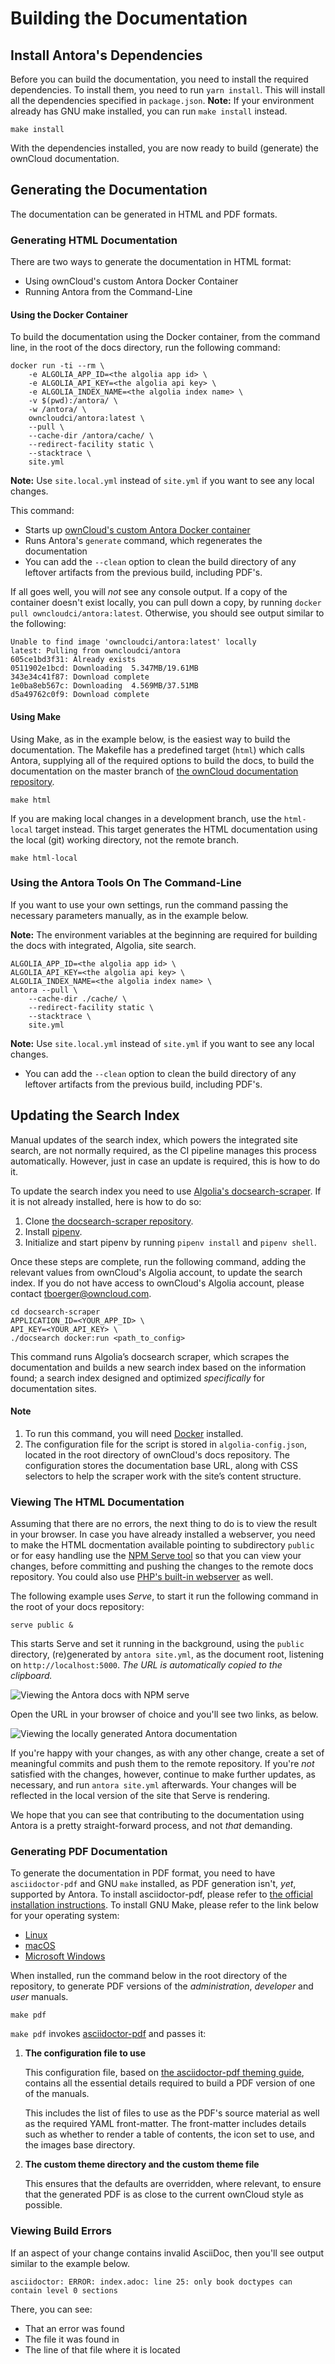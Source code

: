 # Building the Documentation

## Install Antora's Dependencies

Before you can build the documentation, you need to install the required dependencies.
To install them, you need to run `yarn install`.
This will install all the dependencies specified in `package.json`.
**Note:** If your environment already has GNU make installed, you can run `make install` instead.

```console
make install
```

With the dependencies installed, you are now ready to build (generate) the ownCloud documentation.

## Generating the Documentation

The documentation can be generated in HTML and PDF formats.

### Generating HTML Documentation

There are two ways to generate the documentation in HTML format:

- Using ownCloud's custom Antora Docker Container
- Running Antora from the Command-Line

#### Using the Docker Container

To build the documentation using the Docker container, from the command line, in the root of the docs directory, run the following command:

```
docker run -ti --rm \
    -e ALGOLIA_APP_ID=<the algolia app id> \
    -e ALGOLIA_API_KEY=<the algolia api key> \
    -e ALGOLIA_INDEX_NAME=<the algolia index name> \
    -v $(pwd):/antora/ \
    -w /antora/ \
    owncloudci/antora:latest \
    --pull \
    --cache-dir /antora/cache/ \
    --redirect-facility static \
    --stacktrace \
    site.yml
```

**Note:** Use `site.local.yml` instead of `site.yml` if you want to see any local changes.

This command:

- Starts up [ownCloud's custom Antora Docker container](https://hub.docker.com/r/owncloudci/antora/)
- Runs Antora's `generate` command, which regenerates the documentation
- You can add the `--clean` option to clean the build directory of any leftover artifacts from the previous build, including PDF's.

If all goes well, you will _not_ see any console output.
If a copy of the container doesn't exist locally, you can pull down a copy, by running `docker pull owncloudci/antora:latest`.
Otherwise, you should see output similar to the following:

```console
Unable to find image 'owncloudci/antora:latest' locally
latest: Pulling from owncloudci/antora
605ce1bd3f31: Already exists
0511902e1bcd: Downloading  5.347MB/19.61MB
343e34c41f87: Download complete
1e0ba8eb567c: Downloading  4.569MB/37.51MB
d5a49762c0f9: Download complete
```

#### Using Make

Using Make, as in the example below, is the easiest way to build the documentation.
The Makefile has a predefined target (`html`) which calls Antora, supplying all of the required options to build the docs, to build the documentation on the master branch of [the ownCloud documentation repository](https://github.com/owncloud/docs).

```
make html
```

If you are making local changes in a development branch, use the `html-local` target instead.
This target generates the HTML documentation using the local (git) working directory, not the remote branch.

```console
make html-local
```

### Using the Antora Tools On The Command-Line

If you want to use your own settings, run the command passing the necessary parameters manually, as in the example below.

**Note:** The environment variables at the beginning are required for building the docs with integrated, Algolia, site search.

```
ALGOLIA_APP_ID=<the algolia app id> \
ALGOLIA_API_KEY=<the algolia api key> \
ALGOLIA_INDEX_NAME=<the algolia index name> \
antora --pull \
    --cache-dir ./cache/ \
    --redirect-facility static \
    --stacktrace \
    site.yml
```

**Note:** Use `site.local.yml` instead of `site.yml` if you want to see any local changes.

- You can add the `--clean` option to clean the build directory of any leftover artifacts from the previous build, including PDF's.

## Updating the Search Index

Manual updates of the search index, which powers the integrated site search, are not normally required, as the CI pipeline manages this process automatically.
However, just in case an update is required, this is how to do it.

To update the search index you need to use [Algolia's docsearch-scraper](https://github.com/algolia/docsearch-scraper).
If it is not already installed, here is how to do so:

1. Clone [the docsearch-scraper repository](https://github.com/algolia/docsearch-scraper).
2. Install [pipenv](https://pipenv.readthedocs.io/en/latest/install/#installing-pipenv).
3. Initialize and start pipenv by running `pipenv install` and `pipenv shell`.

Once these steps are complete, run the following command, adding the relevant values from ownCloud's Algolia account, to update the search index.
If you do not have access to ownCloud's Algolia account, please contact tboerger@owncloud.com.

```
cd docsearch-scraper
APPLICATION_ID=<YOUR_APP_ID> \
API_KEY=<YOUR_API_KEY> \
./docsearch docker:run <path_to_config>
```

This command runs Algolia’s docsearch scraper, which scrapes the documentation and builds a new search index based on the information found; a search index designed and optimized *specifically* for documentation sites.

#### Note

1. To run this command, you will need [Docker](https://docs.docker.com/) installed.
2. The configuration file for the script is stored in `algolia-config.json`, located in the root directory of ownCloud's docs repository.
The configuration stores the documentation base URL, along with CSS selectors to help the scraper work with the site’s content structure.

### Viewing The HTML Documentation

Assuming that there are no errors, the next thing to do is to view the result in your browser.
In case you have already installed a webserver, you need to make the HTML docmentation
available pointing to subdirectory `public` or for easy handling use the [NPM Serve tool](https://www.npmjs.com/package/serve) so that you can view your changes, before committing and pushing the changes to the remote docs repository.
You could also use [PHP's built-in webserver](https://secure.php.net/manual/en/features.commandline.webserver.php) as well.

The following example uses *Serve*, to start it run the following command in the root of your docs repository:

```
serve public &
```

This starts Serve and set it running in the background, using the `public` directory, (re)generated by `antora site.yml`, as the document root, listening on `http://localhost:5000`.
_The URL is automatically copied to the clipboard._

![Viewing the Antora docs with NPM serve](./images/viewing-the-antora-docs-with-npm-serve.png)

Open the URL in your browser of choice and you'll see two links, as below.

![Viewing the locally generated Antora documentation](./images/viewing-the-locally-generated-antora-documentation.png)

If you're happy with your changes, as with any other change, create a set of meaningful commits and push them to the remote repository.
If you're _not_ satisfied with the changes, however, continue to make further updates, as necessary, and run `antora site.yml` afterwards.
Your changes will be reflected in the local version of the site that Serve is rendering.

We hope that you can see that contributing to the documentation using Antora is a pretty straight-forward process, and not _that_ demanding.

### Generating PDF Documentation

To generate the documentation in PDF format, you need to have `asciidoctor-pdf` and GNU `make` installed, as PDF generation isn't, _yet_, supported by Antora.
To install asciidoctor-pdf, please refer to [the official installation instructions](https://asciidoctor.org/docs/asciidoctor-pdf/).
To install GNU Make, please refer to the link below for your operating system:

- [Linux](https://www.cyberciti.biz/faq/howto-installing-gnu-c-compiler-development-environment-on-ubuntu/)
- [macOS](http://brewformulas.org/Make)
- [Microsoft Windows](http://gnuwin32.sourceforge.net/install.html)

When installed, run the command below in the root directory of the repository, to generate PDF versions of the _administration_, _developer_ and _user_ manuals.

```console
make pdf
```

`make pdf` invokes [asciidoctor-pdf](https://github.com/asciidoctor/asciidoctor-pdf) and passes it:

1. **The configuration file to use**

    This configuration file, based on [the asciidoctor-pdf theming guide](https://github.com/asciidoctor/asciidoctor-pdf/blob/master/docs/theming-guide.adoc), contains all the essential details required to build a PDF version of one of the manuals.

    This includes the list of files to use as the PDF's source material as well as the required YAML front-matter. The front-matter includes details such as whether to render a table of contents, the icon set to use, and the images base directory.

2. **The custom theme directory and the custom theme file**

    This ensures that the defaults are overridden, where relevant, to ensure that the generated PDF is as close to the current ownCloud style as possible.

### Viewing Build Errors

If an aspect of your change contains invalid AsciiDoc, then you'll see output similar to the example below.

```console
asciidoctor: ERROR: index.adoc: line 25: only book doctypes can contain level 0 sections
```

There, you can see:

- That an error was found
- The file it was found in
- The line of that file where it is located
